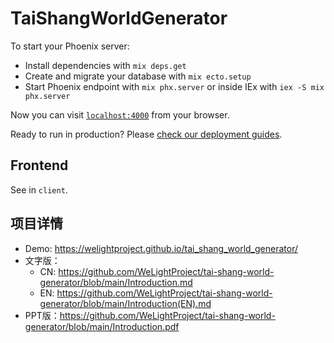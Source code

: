 # TaiShangWorldGenerator

To start your Phoenix server:

  * Install dependencies with `mix deps.get`
  * Create and migrate your database with `mix ecto.setup`
  * Start Phoenix endpoint with `mix phx.server` or inside IEx with `iex -S mix phx.server`

Now you can visit [`localhost:4000`](http://localhost:4000) from your browser.

Ready to run in production? Please [check our deployment guides](https://hexdocs.pm/phoenix/deployment.html).

## Frontend

See in `client`.

## 项目详情

 * Demo: https://welightproject.github.io/tai_shang_world_generator/
 * 文字版：
     * CN: https://github.com/WeLightProject/tai-shang-world-generator/blob/main/Introduction.md
     * EN: https://github.com/WeLightProject/tai-shang-world-generator/blob/main/Introduction(EN).md
 * PPT版：https://github.com/WeLightProject/tai-shang-world-generator/blob/main/Introduction.pdf
